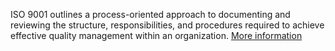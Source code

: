 ISO 9001 outlines a process-oriented approach to documenting and reviewing the structure, responsibilities, and procedures required to achieve effective quality management within an organization. [More information](https://aws.amazon.com/compliance/iso-9001-faqs/)